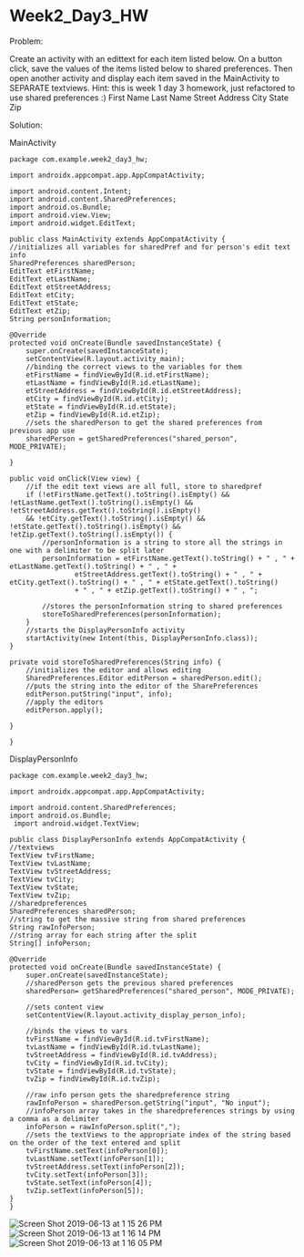 # Week2_Day3_HW

Problem:

Create an activity with an edittext for each item listed below. On a button click, save the values of the items listed below to shared preferences. Then open another activity and display each item saved in the MainActivity to SEPARATE textviews.
Hint: this is week 1 day 3 homework, just refactored to use shared preferences :) 
First Name
Last Name
Street Address
City
State
Zip

Solution:

MainActivity

    package com.example.week2_day3_hw;

    import androidx.appcompat.app.AppCompatActivity;

    import android.content.Intent;
    import android.content.SharedPreferences;
    import android.os.Bundle;
    import android.view.View;
    import android.widget.EditText;

    public class MainActivity extends AppCompatActivity {
    //initializes all variables for sharedPref and for person's edit text info
    SharedPreferences sharedPerson;
    EditText etFirstName;
    EditText etLastName;
    EditText etStreetAddress;
    EditText etCity;
    EditText etState;
    EditText etZip;
    String personInformation;

    @Override
    protected void onCreate(Bundle savedInstanceState) {
        super.onCreate(savedInstanceState);
        setContentView(R.layout.activity_main);
        //binding the correct views to the variables for them
        etFirstName = findViewById(R.id.etFirstName);
        etLastName = findViewById(R.id.etLastName);
        etStreetAddress = findViewById(R.id.etStreetAddress);
        etCity = findViewById(R.id.etCity);
        etState = findViewById(R.id.etState);
        etZip = findViewById(R.id.etZip);
        //sets the sharedPerson to get the shared preferences from previous app use
        sharedPerson = getSharedPreferences("shared_person", MODE_PRIVATE);

    }

    public void onClick(View view) {
        //if the edit text views are all full, store to sharedpref
        if (!etFirstName.getText().toString().isEmpty() && !etLastName.getText().toString().isEmpty() && !etStreetAddress.getText().toString().isEmpty()
        && !etCity.getText().toString().isEmpty() && !etState.getText().toString().isEmpty() && !etZip.getText().toString().isEmpty()) {
            //personInformation is a string to store all the strings in one with a delimiter to be split later
            personInformation = etFirstName.getText().toString() + " , " + etLastName.getText().toString() + " , " +
                    etStreetAddress.getText().toString() + " , " + etCity.getText().toString() + " , " + etState.getText().toString()
                    + " , " + etZip.getText().toString() + " , ";

            //stores the personInformation string to shared preferences
            storeToSharedPreferences(personInformation);
        }
        //starts the DisplayPersonInfo activity
        startActivity(new Intent(this, DisplayPersonInfo.class));
    }

    private void storeToSharedPreferences(String info) {
        //initializes the editor and allows editing
        SharedPreferences.Editor editPerson = sharedPerson.edit();
        //puts the string into the editor of the SharePreferences
        editPerson.putString("input", info);
        //apply the editors
        editPerson.apply();

    }

    }


DisplayPersonInfo


    package com.example.week2_day3_hw;

    import androidx.appcompat.app.AppCompatActivity;

    import android.content.SharedPreferences;
    import android.os.Bundle;
     import android.widget.TextView;

    public class DisplayPersonInfo extends AppCompatActivity {
    //textviews
    TextView tvFirstName;
    TextView tvLastName;
    TextView tvStreetAddress;
    TextView tvCity;
    TextView tvState;
    TextView tvZip;
    //sharedpreferences
    SharedPreferences sharedPerson;
    //string to get the massive string from shared preferences
    String rawInfoPerson;
    //string array for each string after the split
    String[] infoPerson;

    @Override
    protected void onCreate(Bundle savedInstanceState) {
        super.onCreate(savedInstanceState);
        //sharedPerson gets the previous shared preferences
        sharedPerson= getSharedPreferences("shared_person", MODE_PRIVATE);

        //sets content view
        setContentView(R.layout.activity_display_person_info);

        //binds the views to vars
        tvFirstName = findViewById(R.id.tvFirstName);
        tvLastName = findViewById(R.id.tvLastName);
        tvStreetAddress = findViewById(R.id.tvAddress);
        tvCity = findViewById(R.id.tvCity);
        tvState = findViewById(R.id.tvState);
        tvZip = findViewById(R.id.tvZip);

        //raw info person gets the sharedpreference string
        rawInfoPerson = sharedPerson.getString("input", "No input");
        //infoPerson array takes in the sharedpreferences strings by using a comma as a delimiter
        infoPerson = rawInfoPerson.split(",");
        //sets the textViews to the appropriate index of the string based on the order of the text entered and split
        tvFirstName.setText(infoPerson[0]);
        tvLastName.setText(infoPerson[1]);
        tvStreetAddress.setText(infoPerson[2]);
        tvCity.setText(infoPerson[3]);
        tvState.setText(infoPerson[4]);
        tvZip.setText(infoPerson[5]);
    }
    }


![Screen Shot 2019-06-13 at 1 15 26 PM](https://user-images.githubusercontent.com/51377398/59453475-fa693b00-8ddd-11e9-96c0-6924e106271e.png)
![Screen Shot 2019-06-13 at 1 16 14 PM](https://user-images.githubusercontent.com/51377398/59453476-fa693b00-8ddd-11e9-89b2-a9ae8617b376.png)
![Screen Shot 2019-06-13 at 1 16 05 PM](https://user-images.githubusercontent.com/51377398/59453477-fb01d180-8ddd-11e9-9523-dbdb41195ccb.png)
